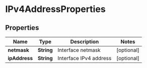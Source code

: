 # IPv4AddressProperties

## Properties
Name | Type | Description | Notes
------------ | ------------- | ------------- | -------------
**netmask** | **String** | Interface netmask |  [optional]
**ipAddress** | **String** | Interface IPv4 address |  [optional]

